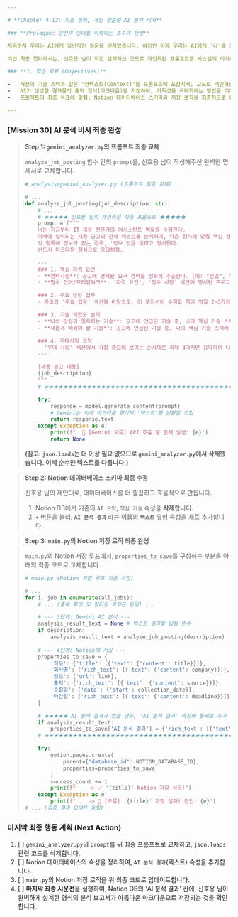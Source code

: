 ```yaml
---

# **Chapter 4-12: 최종 진화, 개인 맞춤형 AI 분석 비서**

### **Prologue: 당신의 언어를 이해하는 조수의 탄생**

지금까지 우리는 AI에게 일반적인 질문을 던져왔습니다. 하지만 이제 우리는 AI에게 '나'를 가르치고, '나의 관점'에서 채용 공고를 분석하도록 명령할 것입니다. "나의 강점과 일치하는가?", "내가 새로 배워야 할 것은 무엇인가?" 와 같은, 오직 신호용 님만이 던질 수 있는 질문에 답하는 개인 비서를 만드는 것입니다.

이번 최종 챕터에서는, 신호용 님이 직접 설계하신 고도로 개인화된 프롬프트를 시스템에 이식하고, 그 결과를 Notion에 가장 가독성 높은 형태로 저장하여, 이 프로젝트의 '버전 1.0'을 완벽하게 완성할 것입니다.

### **1. 학습 목표 (Objectives)**

-   자신의 기술 스택과 같은 '컨텍스트(Context)'를 프롬프트에 포함시켜, 고도로 개인화된 AI 응답을 생성할 수 있다.
-   AI가 생성한 결과물의 출력 형식(마크다운)을 지정하여, 가독성을 극대화하는 방법을 이해한다.
-   프로젝트의 최종 목표에 맞춰, Notion 데이터베이스 스키마와 저장 로직을 최종적으로 완성한다.

---
```


### **[Mission 30] AI 분석 비서 최종 완성**

> **Step 1: `gemini_analyzer.py`의 프롬프트 최종 교체**
>
> `analyze_job_posting` 함수 안의 `prompt`를, 신호용 님이 작성해주신 완벽한 명세서로 교체합니다.
>
> ```python
> # analysis/gemini_analyzer.py (프롬프트 최종 교체)
>
> # ...
> def analyze_job_posting(job_description: str):
>     # ...
>     # ★★★★★ 신호용 님의 개인화된 최종 프롬프트 ★★★★★
>     prompt = f"""
>     너는 지금부터 IT 채용 전문가의 어시스턴트 역할을 수행한다. 
>     아래에 입력되는 채용 공고의 전체 텍스트를 분석하여, 다음 형식에 맞춰 핵심 정보만을 추출하고 분석하여 결과를 출력해야 한다. 
>     각 항목에 정보가 없는 경우, '정보 없음'이라고 명시한다.
>     반드시 마크다운 형식으로 응답해줘.
>
>     ---
>     ### 1. 핵심 자격 요건
>     - **경력사항**: 공고에 명시된 요구 경력을 정확히 추출한다. (예: "신입", "신입 ~ 3년차", "5년 이상")
>     - **필수 언어/프레임워크**: '자격 요건', '필수 사항' 섹션에 명시된 프로그래밍 언어와 프레임워크를 모두 나열한다.
>
>     ### 2. 주요 담당 업무
>     - 공고의 '주요 업무' 섹션을 바탕으로, 이 포지션이 수행할 핵심 역할 2~3가지를 불렛 포인트로 요약한다.
>
>     ### 3. 기술 적합도 분석
>     - **나의 강점과 일치하는 기술**: 공고에 언급된 기술 중, 나의 핵심 기술 스택(Python, Django, PostgreSQL, AWS, Git, Nginx, Gunicorn)과 일치하는 것을 모두 찾아 나열한다.
>     - **새롭게 배워야 할 기술**: 공고에 언급된 기술 중, 나의 핵심 기술 스택에 포함되지 않은 새로운 기술을 모두 찾아 나열한다.
>
>     ### 4. 우대사항 요약
>     - '우대 사항' 섹션에서 가장 중요해 보이는 순서대로 최대 3가지만 요약하여 나열한다.
>     ---
>
>     [채용 공고 내용]
>     {job_description}
>     """
>     # ★★★★★★★★★★★★★★★★★★★★★★★★★★★★★★★★★★★★★★★★
>
>     try:
>         response = model.generate_content(prompt)
>         # Gemini는 이제 마크다운 형식의 '텍스트'를 반환할 것임
>         return response.text
>     except Exception as e:
>         print(f"  🚨 [Gemini 오류] API 호출 중 문제 발생: {e}")
>         return None
> ```
> **(참고: `json.loads`는 더 이상 필요 없으므로 `gemini_analyzer.py`에서 삭제했습니다. 이제 순수한 텍스트를 다룹니다.)**

> **Step 2: Notion 데이터베이스 스키마 최종 수정**
>
> 신호용 님의 제안대로, 데이터베이스를 더 깔끔하고 효율적으로 만듭니다.
>
> 1.  Notion DB에서 기존의 `AI 요약`, `핵심 기술` 속성을 **삭제**합니다.
> 2.  `+` 버튼을 눌러, **`AI 분석 결과`** 라는 이름의 **`텍스트`** 유형 속성을 새로 추가합니다.

> **Step 3: `main.py`의 Notion 저장 로직 최종 완성**
>
> `main.py`의 Notion 저장 루프에서, `properties_to_save`를 구성하는 부분을 아래의 최종 코드로 교체합니다.
>
> ```python
> # main.py (Notion 저장 루프 최종 수정)
>
> # ...
> for i, job in enumerate(all_jobs):
>     # ... (중복 확인 및 필터링 로직은 동일) ...
>
>     # --- 3단계: Gemini AI 분석 ---
>     analysis_result_text = None # 텍스트 결과를 담을 변수
>     if description:
>         analysis_result_text = analyze_job_posting(description)
>     
>     # --- 4단계: Notion에 저장 ---
>     properties_to_save = {
>         '직무': {'title': [{'text': {'content': title}}]},
>         '회사명': {'rich_text': [{'text': {'content': company}}]},
>         '링크': {'url': link},
>         '출처': {'rich_text': [{'text': {'content': source}}]},
>         '수집일': {'date': {'start': collection_date}},
>         '마감일': {'rich_text': [{'text': {'content': deadline}}]}
>     }
>
>     # ★★★★★ AI 분석 결과가 있을 경우, 'AI 분석 결과' 속성에 통째로 추가 ★★★★★
>     if analysis_result_text:
>         properties_to_save['AI 분석 결과'] = {'rich_text': [{'text': {'content': analysis_result_text}}]}
>     # ★★★★★★★★★★★★★★★★★★★★★★★★★★★★★★★★★★★★★★★★★★★
>
>     try:
>         notion.pages.create(
>             parent={"database_id": NOTION_DATABASE_ID},
>             properties=properties_to_save
>         )
>         success_count += 1
>         print(f"    -> ✅ '{title}' Notion 저장 성공!")
>     except Exception as e:
>         print(f"    -> 🚨 [오류] '{title}' 저장 실패! 원인: {e}")
> # ... (최종 결과 요약은 동일)
> ```

### **마지막 최종 행동 계획 (Next Action)**

1.  [ ] `gemini_analyzer.py`의 `prompt`를 위 최종 프롬프트로 교체하고, `json.loads` 관련 코드를 삭제합니다.
2.  [ ] Notion 데이터베이스의 속성을 정리하여, `AI 분석 결과`(텍스트) 속성을 추가합니다.
3.  [ ] `main.py`의 Notion 저장 로직을 위 최종 코드로 업데이트합니다.
4.  [ ] **마지막 최종 시운전**을 실행하여, Notion DB의 'AI 분석 결과' 칸에, 신호용 님이 완벽하게 설계한 형식의 분석 보고서가 아름다운 마크다운으로 저장되는 것을 확인합니다.